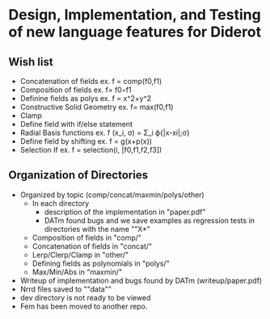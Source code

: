 #  Design, Implementation, and Testing of new language features for Diderot
## Wish list
* Concatenation of fields     ex. f = comp(f0,f1)
* Composition of fields	      ex. f= f0◦f1
* Definine fields as polys    ex. f = x^2+y^2
* Constructive Solid Geometry ex. f= max(f0,f1)
* Clamp
* Define field with if/else statement
* Radial Basis functions    ex. f (x_i, σ) = Σ_i ϕ{|x-xi|;σ}
* Define field by shifting  ex. f = g(x+p(x))
* Selection If 				ex. f = selection(i, [f0,f1,f2,f3])

## Organization of Directories
*  Organized by topic (comp/concat/maxmin/polys/other)
	- In each directory 
		* description of the implementation in "paper.pdf" 
		* DATm found bugs  and we save examples as regression tests in directories with the name ""X*"
	- Composition of fields in  "comp/"
	-  Concatenation of fields  in "concat/"
	- Lerp/Clerp/Clamp  in "other/"	
	- Defining fields as polynomials in "polys/"	
	- Max/Min/Abs  in  "maxmin/"
* Writeup of implementation and bugs found by DATm (writeup/paper.pdf)
* Nrrd files saved to ""data""
* dev directory is not ready to be viewed
* Fem has been moved to another repo.
